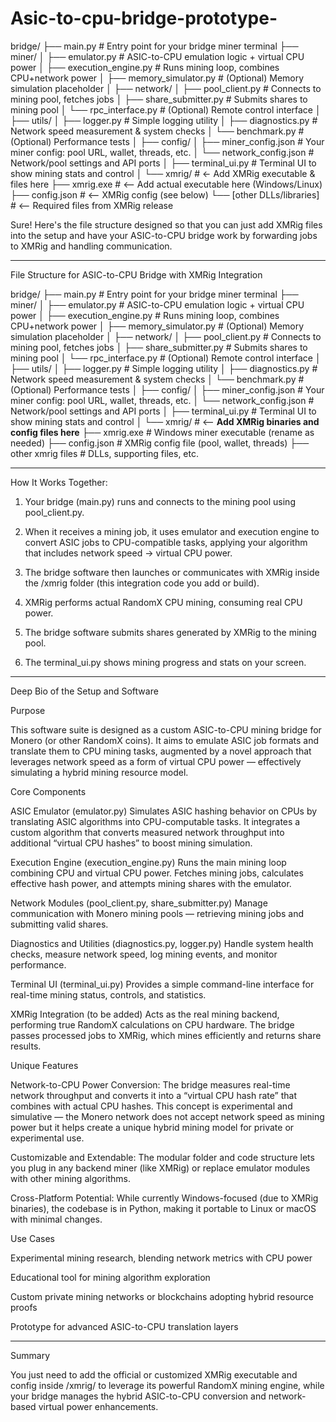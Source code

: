 # Asic-to-cpu-bridge-prototype-

bridge/
├── main.py                     # Entry point for your bridge miner terminal
├── miner/
│   ├── emulator.py             # ASIC-to-CPU emulation logic + virtual CPU power
│   ├── execution_engine.py     # Runs mining loop, combines CPU+network power
│   ├── memory_simulator.py     # (Optional) Memory simulation placeholder
│
├── network/
│   ├── pool_client.py          # Connects to mining pool, fetches jobs
│   ├── share_submitter.py      # Submits shares to mining pool
│   └── rpc_interface.py        # (Optional) Remote control interface
│
├── utils/
│   ├── logger.py               # Simple logging utility
│   ├── diagnostics.py          # Network speed measurement & system checks
│   └── benchmark.py            # (Optional) Performance tests
│
├── config/
│   ├── miner_config.json       # Your miner config: pool URL, wallet, threads, etc.
│   └── network_config.json     # Network/pool settings and API ports
│
├── terminal_ui.py              # Terminal UI to show mining stats and control
│
└── xmrig/                      # ← Add XMRig executable & files here
    ├── xmrig.exe               # <— Add actual executable here (Windows/Linux)
    ├── config.json             # <— XMRig config (see below)
    └── [other DLLs/libraries]  # <— Required files from XMRig release

Sure! Here's the file structure designed so that you can just add XMRig files into the setup and have your ASIC-to-CPU bridge work by forwarding jobs to XMRig and handling communication.


---

File Structure for ASIC-to-CPU Bridge with XMRig Integration

bridge/
├── main.py                     # Entry point for your bridge miner terminal
├── miner/
│   ├── emulator.py             # ASIC-to-CPU emulation logic + virtual CPU power
│   ├── execution_engine.py     # Runs mining loop, combines CPU+network power
│   ├── memory_simulator.py     # (Optional) Memory simulation placeholder
│
├── network/
│   ├── pool_client.py          # Connects to mining pool, fetches jobs
│   ├── share_submitter.py      # Submits shares to mining pool
│   └── rpc_interface.py        # (Optional) Remote control interface
│
├── utils/
│   ├── logger.py               # Simple logging utility
│   ├── diagnostics.py          # Network speed measurement & system checks
│   └── benchmark.py            # (Optional) Performance tests
│
├── config/
│   ├── miner_config.json       # Your miner config: pool URL, wallet, threads, etc.
│   └── network_config.json     # Network/pool settings and API ports
│
├── terminal_ui.py              # Terminal UI to show mining stats and control
│
└── xmrig/                      # <— **Add XMRig binaries and config files here**
    ├── xmrig.exe              # Windows miner executable (rename as needed)
    ├── config.json            # XMRig config file (pool, wallet, threads)
    ├── other xmrig files      # DLLs, supporting files, etc.


---

How It Works Together:

1. Your bridge (main.py) runs and connects to the mining pool using pool_client.py.


2. When it receives a mining job, it uses emulator and execution engine to convert ASIC jobs to CPU-compatible tasks, applying your algorithm that includes network speed → virtual CPU power.


3. The bridge software then launches or communicates with XMRig inside the /xmrig folder (this integration code you add or build).


4. XMRig performs actual RandomX CPU mining, consuming real CPU power.


5. The bridge software submits shares generated by XMRig to the mining pool.


6. The terminal_ui.py shows mining progress and stats on your screen.




---

Deep Bio of the Setup and Software

Purpose

This software suite is designed as a custom ASIC-to-CPU mining bridge for Monero (or other RandomX coins). It aims to emulate ASIC job formats and translate them to CPU mining tasks, augmented by a novel approach that leverages network speed as a form of virtual CPU power — effectively simulating a hybrid mining resource model.

Core Components

ASIC Emulator (emulator.py)
Simulates ASIC hashing behavior on CPUs by translating ASIC algorithms into CPU-computable tasks. It integrates a custom algorithm that converts measured network throughput into additional “virtual CPU hashes” to boost mining simulation.

Execution Engine (execution_engine.py)
Runs the main mining loop combining CPU and virtual CPU power. Fetches mining jobs, calculates effective hash power, and attempts mining shares with the emulator.

Network Modules (pool_client.py, share_submitter.py)
Manage communication with Monero mining pools — retrieving mining jobs and submitting valid shares.

Diagnostics and Utilities (diagnostics.py, logger.py)
Handle system health checks, measure network speed, log mining events, and monitor performance.

Terminal UI (terminal_ui.py)
Provides a simple command-line interface for real-time mining status, controls, and statistics.

XMRig Integration (to be added)
Acts as the real mining backend, performing true RandomX calculations on CPU hardware. The bridge passes processed jobs to XMRig, which mines efficiently and returns share results.


Unique Features

Network-to-CPU Power Conversion:
The bridge measures real-time network throughput and converts it into a “virtual CPU hash rate” that combines with actual CPU hashes. This concept is experimental and simulative — the Monero network does not accept network speed as mining power but it helps create a unique hybrid mining model for private or experimental use.

Customizable and Extendable:
The modular folder and code structure lets you plug in any backend miner (like XMRig) or replace emulator modules with other mining algorithms.

Cross-Platform Potential:
While currently Windows-focused (due to XMRig binaries), the codebase is in Python, making it portable to Linux or macOS with minimal changes.


Use Cases

Experimental mining research, blending network metrics with CPU power

Educational tool for mining algorithm exploration

Custom private mining networks or blockchains adopting hybrid resource proofs

Prototype for advanced ASIC-to-CPU translation layers



---

Summary

You just need to add the official or customized XMRig executable and config inside /xmrig/ to leverage its powerful RandomX mining engine, while your bridge manages the hybrid ASIC-to-CPU conversion and network-based virtual power enhancements.

